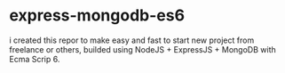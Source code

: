 # express-mongodb-es6
i created this repor to make easy and fast to start new project from freelance or others, builded using NodeJS + ExpressJS + MongoDB with Ecma Scrip 6.
